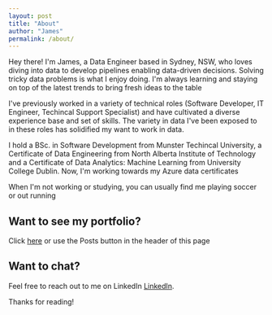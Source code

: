 ```yaml
---
layout: post
title: "About"
author: "James"
permalink: /about/
---
```


Hey there! I'm James, a Data Engineer based in Sydney, NSW, who loves diving into data to develop pipelines enabling data-driven decisions. Solving tricky data problems is what I enjoy doing. I'm always learning and staying on top of the latest trends to bring fresh ideas to the table

I've previously worked in a variety of technical roles (Software Developer, IT Engineer, Techincal Support Specialist) and have cultivated a diverse experience base and set of skills. The variety in data I've been exposed to in these roles has solidified my want to work in data.

I hold a BSc. in Software Development from Munster Techincal University, a Certificate of Data Engineering from North Alberta Institute of Technology and a Certificate of Data Analytics: Machine Learning from University College Dublin. Now, I'm working towards my Azure data certificates

When I'm not working or studying, you can usually find me playing soccer or out running

## Want to see my portfolio? 
Click [here](https://jamesburke.dev) or use the Posts button in the header of this page

## Want to chat? 
Feel free to reach out to me on LinkedIn [LinkedIn](https://www.linkedin.com/in/james-burke-dev/).

Thanks for reading!
